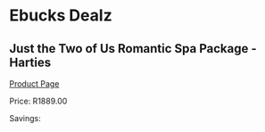 
# Ebucks Dealz
## Just the Two of Us Romantic Spa Package - Harties
[Product Page](https://www.ebucks.com/web/shop/productSelected.do?prodId=265758843&catId=322112237)

Price: R1889.00

Savings: 


	